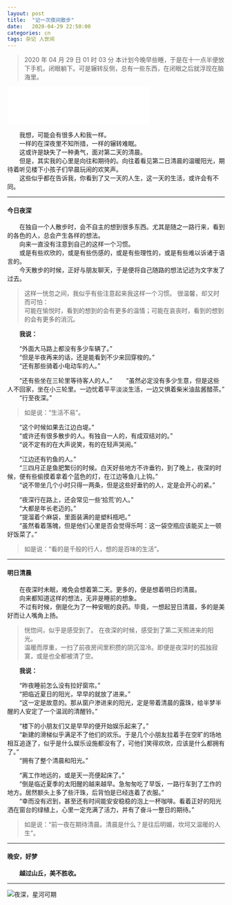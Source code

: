 ```yaml
---
layout: post
title:  "记一次夜间散步"
date:   2020-04-29 22:50:00
categories: cn
tags: 杂记 人世间
---
```



>2020 年 04 月 29 日 01 时 03 分
本计划今晚早些睡，于是在十一点半便放下手机，闭眼躺下。可是辗转反侧，总有一些东西，在闭眼之后就浮现在脑海里。<br>

<iframe frameborder="no" border="0" marginwidth="0" marginheight="0" width=330 height=86 src="//music.163.com/outchain/player?type=2&id=4447644&auto=0&height=66"></iframe>

&emsp;&emsp;我想，可能会有很多人和我一样。<br>
&emsp;&emsp;一样的在深夜里不知所措，一样的辗转难眠。<br>
&emsp;&emsp;这或许是缺失了一种勇气，面对第二天的清晨。<br>
&emsp;&emsp;但是，其实我的心里是向往和期待的。向往着看见第二日清晨的温暖阳光，期待着听见楼下小孩子们早晨玩闹的欢笑声。<br>
&emsp;&emsp;这些似乎都在告诉我，你看到了又一天的人生，这一天的生活，或许会有不同。<br>


----------


#### 今日夜深
&emsp;&emsp;在独自一个人散步时，会不自主的想到很多东西。尤其是随之一路行来，看到的各色的人，总会产生各样的想法。<br>
&emsp;&emsp;向来一直没有注意到自己的这样一个习惯。<br>
&emsp;&emsp;或是有些欢欣的，或是有些伤感的，或是有些理性的，或是有些难以诉诸于语言的。<br>
&emsp;&emsp;今天散步的时候，正好与朋友聊天，于是便将自己随路的想法记述为文字发了过去。<br>

>这样一恍忽之间，我似乎有些注意起来我这样一个习惯。
很温馨，却又时而可怕：<br>
可能在愉悦时，看到的想到的会有更多的温情；可能在哀丧时，看到的想到的会有更多的消沉。<br>

&emsp;&emsp;**我说：**

&emsp;&emsp;“外面大马路上都没有多少车辆了。”<br>
&emsp;&emsp;“但是半夜再来的话，还是能看到不少来回穿梭的。”<br>
&emsp;&emsp;“还有那些骑着小电动车的人。”<br>

&emsp;&emsp;“还有些坐在三轮里等待客人的人。”
&emsp;&emsp;“虽然必定没有多少生意，但是这些人不回家，坐在小三轮里。一边忧着平平淡淡生活，一边又惧着柴米油盐酱醋茶。”<br>
&emsp;&emsp;“行至夜深。”<br>
>如是说：“生活不易”。

&emsp;&emsp;“这个时候如果去江边白堤。”<br>
&emsp;&emsp;“或许还有很多散步的人。有独自一人的，有成双结对的。”<br>
&emsp;&emsp;“说不定有的在大声说笑，有的在轻声哭闹。”<br>

&emsp;&emsp;“江边还有钓鱼的人。”<br>
&emsp;&emsp;“三四月正是鱼肥繁衍的时候。白天好些地方不许垂钓，到了晚上，夜深的时候，便有些偷摸着拿着个蓝色的灯，在江边等鱼儿上钩。”<br>
&emsp;&emsp;“说不带坐几个小时只得一两条，但是这些好垂钓的人，定是会开心的紧。”<br>

&emsp;&emsp;“夜深行在路上，还会常见一些‘拾荒’的人。”<br>
&emsp;&emsp;“大都是年长老迈的。”<br>
&emsp;&emsp;“提溜着个麻袋，里面装满的是塑料瓶吧。”<br>
&emsp;&emsp;“虽然看着落魄，但是他们心里是否会觉得乐呵：这一袋空瓶应该能买上一顿好饭菜了。”<br>

>如是说：“看的是千般的行人，想的是百味的生活”。


----------


#### 明日清晨
&emsp;&emsp;在夜深时未眠，难免会想着第二天。更多的，便是想着明日的清晨。<br>
&emsp;&emsp;向来都知道这样的想法，无非是睡前的想象。<br>
&emsp;&emsp;不过有时候，倒是化为了一种安眠的良药。毕竟，一想起翌日清晨，多的是美好而让人嘴角上扬。<br>

>恍惚间，似乎是感受到了。
在夜深的时候，感受到了第二天照进来的阳光。<br>
温暖而厚重，一扫了前夜房间里积攒的阴沉湿冷。即便是夜深时的孤独寂寞，或是也全都被清了空。<br>

&emsp;&emsp;**我说：**

&emsp;&emsp;“昨夜睡前怎么没有拉好窗帘。”<br>
&emsp;&emsp;“把临近夏日的阳光，早早的就放了进来。”<br>
&emsp;&emsp;“这一定是故意的。那从窗户渗进来的阳光，定是带着清晨的露珠，给半梦半醒的人安定了一个温润的清醒铃。”<br>

&emsp;&emsp;“楼下的小朋友们又是早早的便开始娱乐起来了。”<br>
&emsp;&emsp;“新建的滑梯似乎满足不了他们的欢乐。于是几个小朋友拉着手在空旷的场地相互追逐了，似乎是什么娱乐设施都没有了，可他们笑得欢欣，应该是什么都拥有了。”<br>
&emsp;&emsp;“拥有了整个清晨和阳光。”<br>

&emsp;&emsp;“离工作地远的，或是天一亮便起床了。”<br>
&emsp;&emsp;“倒是临近夏季的太阳醒的越来越早。急匆匆吃了早饭，一路行车到了工作的地方。居然额头上多了些汗珠，后背怕是已经连着了衣服。”<br>
&emsp;&emsp;“幸而没有迟到，甚至还有时间能安安稳稳的泡上一杯咖啡。看着正好的阳光洒在窗台的绿植上，心里一定充满了活力，并有了奋斗一整日的期待。”<br>

>如是说：“前一夜在期待清晨。清晨是什么？是往后明媚，坎坷又温暖的人生”。


----------


#### 晚安，好梦
&emsp;&emsp;**越过山丘，美不胜收。**


----------


![夜深，星河可期](https://buyivi.xyz/blog/images/tu/2020/200429.jpg)
